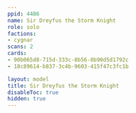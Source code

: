 ```yaml
---
ppid: 4486
name: Sir Dreyfus the Storm Knight
role: solo
factions:
- cygnar
scans: 2
cards:
- 90b065d8-715d-333c-8b56-8b90d5d1792c
- 18c89614-b837-3c4b-9603-415f47c3fc1b

layout: model
title: Sir Dreyfus the Storm Knight
disableToc: true
hidden: true
---
```

